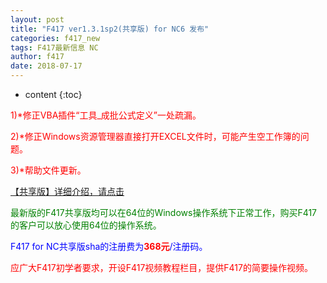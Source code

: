 ```yaml
---
layout: post
title: "F417 ver1.3.1sp2(共享版) for NC6 发布"
categories: f417_new
tags: F417最新信息 NC
author: f417
date: 2018-07-17
---
```


* content
{:toc}



<p><font color="red">1)*修正VBA插件“工具_成批公式定义”一处疏漏。</font></p>

<p><font color="red">2)*修正Windows资源管理器直接打开EXCEL文件时，可能产生空工作簿的问题。</font></p>

<p><font color="red">3)*帮助文件更新。</font></p>


[【共享版】详细介绍，请点击](/blog/f417_nc6_share)

<p><font color="green">最新版的F417共享版均可以在64位的Windows操作系统下正常工作，购买F417的客户可以放心使用64位的操作系统。</font></p>

<p><font color="blue">F417 for NC共享版sha的注册费为<font color="red"><b>368元</b></font>/注册码。</font></p>

<p><font color="red">应广大F417初学者要求，开设F417视频教程栏目，提供F417的简要操作视频。</font></p>

